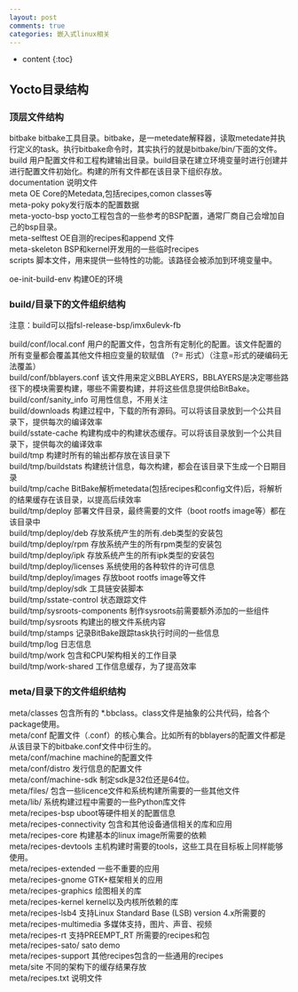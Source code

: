 ```yaml
---
layout: post
comments: true
categories: 嵌入式linux相关
---
```



* content
{:toc}

## Yocto目录结构

### 顶层文件结构

bitbake          bitbake工具目录。bitbake，是一metedate解释器，读取metedate并执行定义的task。执行bitbake命令时，其实执行的就是bitbake/bin/下面的文件。<br>
build            用户配置文件和工程构建输出目录。build目录在建立环境变量时进行创建并进行配置文件初始化。构建的所有文件都在该目录下组织存放。<br>
documentation    说明文件<br>
meta             OE Core的Metedata,包括recipes,comon classes等<br>
meta-poky        poky发行版本的配置数据<br>
meta-yocto-bsp   yocto工程包含的一些参考的BSP配置，通常厂商自己会增加自己的bsp目录。<br>
meta-selftest    OE自测的recipes和append 文件<br>
meta-skeleton    BSP和kernel开发用的一些临时recipes<br>
scripts          脚本文件，用来提供一些特性的功能。该路径会被添加到环境变量中。<br>

oe-init-build-env   构建OE的环境<br>

### build/目录下的文件组织结构

注意：build可以指fsl-release-bsp/imx6ulevk-fb<br>

build/conf/local.conf     用户的配置文件，包含所有定制化的配置。该文件配置的所有变量都会覆盖其他文件相应变量的软赋值 （?= 形式）（注意=形式的硬编码无法覆盖）<br>
build/conf/bblayers.conf  该文件用来定义BBLAYERS，BBLAYERS是决定哪些路径下的模块需要构建，哪些不需要构建，并将这些信息提供给BitBake。<br>
build/conf/sanity_info    可用性信息，不用关注<br>
build/downloads           构建过程中，下载的所有源码。可以将该目录放到一个公共目录下，提供每次的编译效率<br>
build/sstate-cache        构建构成中的构建状态缓存。可以将该目录放到一个公共目录下，提供每次的编译效率<br>
build/tmp                 构建时所有的输出都存放在该目录下<br>
build/tmp/buildstats      构建统计信息，每次构建，都会在该目录下生成一个日期目录<br>
build/tmp/cache           BitBake解析metedata(包括recipes和config文件)后，将解析的结果缓存在该目录，以提高后续效率<br>
build/tmp/deploy          部署文件目录，最终需要的文件（boot rootfs image等）都在该目录中<br>
build/tmp/deploy/deb      存放系统产生的所有.deb类型的安装包<br>
build/tmp/deploy/rpm      存放系统产生的所有rpm类型的安装包<br>
build/tmp/deploy/ipk      存放系统产生的所有ipk类型的安装包<br>
build/tmp/deploy/licenses 系统使用的各种软件的许可信息<br>
build/tmp/deploy/images   存放boot rootfs image等文件<br>
build/tmp/deploy/sdk      工具链安装脚本<br>
build/tmp/sstate-control  状态跟踪文件<br>
build/tmp/sysroots-components  制作sysroots前需要额外添加的一些组件<br>
build/tmp/sysroots        构建出的根文件系统内容<br>
build/tmp/stamps          记录BitBake跟踪task执行时间的一些信息<br>
build/tmp/log             日志信息<br>
build/tmp/work            包含和CPU架构相关的工作目录<br>
build/tmp/work-shared     工作信息缓存，为了提高效率<br>

### meta/目录下的文件组织结构

meta/classes              包含所有的 *.bbclass。class文件是抽象的公共代码，给各个package使用。<br>
meta/conf                 配置文件（.conf）的核心集合。比如所有的bblayers的配置文件都是从该目录下的bitbake.conf文件中衍生的。<br>
meta/conf/machine         machine的配置文件<br>
meta/conf/distro          发行信息的配置文件<br>
meta/conf/machine-sdk     制定sdk是32位还是64位。<br>
meta/files/               包含一些licence文件和系统构建所需要的一些其他文件<br>
meta/lib/                 系统构建过程中需要的一些Python库文件<br>
meta/recipes-bsp          uboot等硬件相关的配置信息<br>
meta/recipes-connectivity 包含和其他设备通信相关的库和应用<br>
meta/recipes-core         构建基本的linux image所需要的依赖<br>
meta/recipes-devtools     主机构建时需要的tools，这些工具在目标板上同样能够使用。<br>
meta/recipes-extended     一些不重要的应用<br>
meta/recipes-gnome        GTK+框架相关的应用<br>
meta/recipes-graphics     绘图相关的库<br>
meta/recipes-kernel       kernel以及内核所依赖的库<br>
meta/recipes-lsb4         支持Linux Standard Base (LSB) version 4.x所需要的<br>
meta/recipes-multimedia   多媒体支持，图片、声音、视频<br>
meta/recipes-rt           支持PREEMPT_RT 所需要的recipes和包<br>
meta/recipes-sato/        sato demo<br>
meta/recipes-support      其他recipes包含的一些通用的recipes<br>
meta/site                 不同的架构下的缓存结果存放<br>
meta/recipes.txt          说明文件<br>


